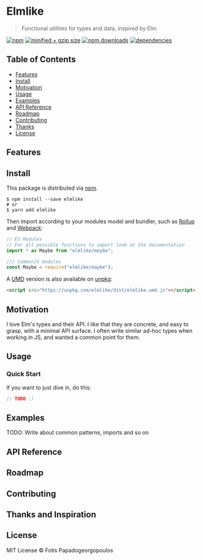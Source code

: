 # Elmlike

> Functional utilities for types and data, inspired by Elm.

[![npm](https://badgen.net/npm/v/elmlike)](https://www.npmjs.com/package/elmlike)
[![minified + gzip size](https://badgen.net/bundlephobia/minzip/elmlike)](https://bundlephobia.com/result?p=elmlike)
[![npm downloads](https://badgen.net/npm/dm/elmlike)](https://www.npmjs.com/package/elmlike)
[![dependencies](https://badgen.net/david/dep/fpapado/elmlike)](https://david-dm.org/fpapado/elmlike)

## Table of Contents

- [Features](#features)
- [Install](#install)
- [Motivation](#motivation)
- [Usage](#usage)
- [Examples](#examples)
- [API Reference](#api-reference)
- [Roadmap](#roadmap)
- [Contributing](#contributing)
- [Thanks](#thanks-and-inspiration)
- [License](#license)

## Features

## Install

This package is distributed via [npm](https://www.npmjs.com/get-npm).

```shell
$ npm install --save elmlike
# or
$ yarn add elmlike
```

Then import according to your modules model and bundler, such as [Rollup](https://rollupjs.org/guide/en) and [Webpack](https://webpack.js.org/):

```js
// ES Modules
// For all possible functions to import look at the documentation
import * as Maybe from "elmlike/maybe";

/// CommonJS modules
const Maybe = require("elmlike/maybe");
```

A [UMD](https://github.com/umdjs/umd) version is also available on [unpkg](https://unpkg.com/):

```html
<script src="https://unpkg.com/elmlike/dist/elmlike.umd.js"></script>
```

## Motivation

I love Elm's types and their API.
I like that they are concrete, and easy to grasp, with a minimal API surface.
I often write similar ad-hoc types when working in JS, and wanted a common point for them.

## Usage

### Quick Start

If you want to just dive in, do this:

```js
// TODO :)
```

## Examples

TODO: Write about common patterns, imports and so on

## API Reference

## Roadmap

## Contributing

## Thanks and Inspiration

## License

MIT License © Fotis Papadogeorgopoulos
